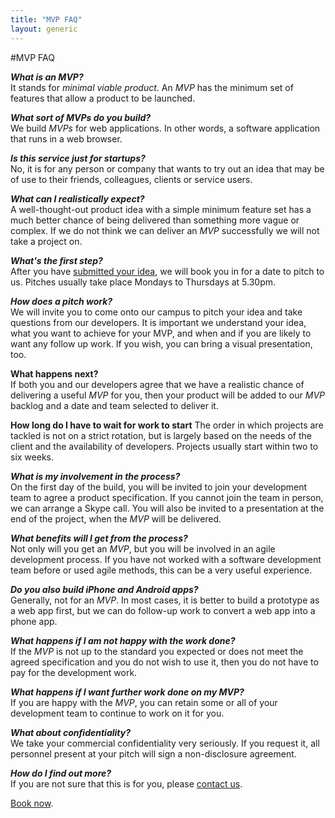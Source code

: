 ```yaml
---
title: "MVP FAQ"
layout: generic
---
```


#MVP FAQ

***What is an MVP?***    
It stands for *minimal viable product*. An *MVP* has the minimum set of features that allow a product to be launched.

***What sort of MVPs do you build?***    
We build *MVPs* for web applications. In other words, a software application that runs in a web browser.

***Is this service just for startups?***    
No, it is for any person or company that wants to try out an idea that may be of use to their friends, colleagues, clients or service users.

***What can I realistically expect?***    
A well-thought-out product idea with a simple minimum feature set has a much better chance of being delivered than something more vague or complex. If we do not think we can deliver an *MVP* successfully we will not take a project on.

***What's the first step?***    
After you have [submitted your idea](/mvp), we will book you in for a date to pitch to us. Pitches usually take place Mondays to Thursdays at 5.30pm. 

***How does a pitch work?***    
We will invite you to come onto our campus to pitch your idea and take questions from our developers. It is important we understand your idea, what you want to achieve for your MVP, and when and if you are likely to want any follow up work. If you wish, you can bring a visual presentation, too.

**What happens next?**    
If both you and our developers agree that we have a realistic chance of delivering a useful *MVP* for you, then your product will be added to our *MVP* backlog and a date and team selected to deliver it.

**How long do I have to wait for work to start**
The order in which projects are tackled is not on a strict rotation, but is largely based on the needs of the client and the availability of developers. Projects usually start within two to six weeks. 

***What is my involvement in the process?***    
On the first day of the build, you will be invited to join your development team to agree a product specification. If you cannot join the team in person, we can arrange a Skype call. You will also be invited to a presentation at the end of the project, when the *MVP* will be delivered.

***What benefits will I get from the process?***    
Not only will you get an *MVP*, but you will be involved in an agile development process. If you have not worked with a software development team before or used agile methods, this can be a very useful experience.

***Do you also build iPhone and Android apps?***    
Generally, not for an *MVP*. In most cases, it is better to build a prototype as a web app first, but we can do follow-up work to convert a web app into a phone app.

***What happens if I am not happy with the work done?***    
If the *MVP* is not up to the standard you expected or does not meet the agreed specification and you do not wish to use it, then you do not have to pay for the development work.

***What happens if I want further work done on my MVP?***    
If you are happy with the *MVP*, you can retain some or all of your development team to continue to work on it for you.

***What about confidentiality?***    
We take your commercial confidentiality very seriously. If you request it, all personnel present at your pitch will sign a non-disclosure agreement. 

***How do I find out more?***    
If you are not sure that this is for you, please [contact us](#contact).

[Book now](/mvp).